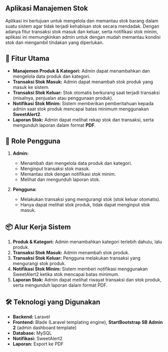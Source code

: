 ## Aplikasi Manajemen Stok

Aplikasi ini bertujuan untuk mengelola dan memantau stok barang dalam suatu sistem agar tidak terjadi kehabisan stok secara mendadak. Dengan adanya fitur transaksi stok masuk dan keluar, serta notifikasi stok minim, aplikasi ini memungkinkan admin untuk dengan mudah memantau kondisi stok dan mengambil tindakan yang diperlukan.

## 🎯 **Fitur Utama**
- **Manajemen Produk & Kategori:** Admin dapat menambahkan dan mengelola data produk dan kategori.
- **Transaksi Stok Masuk:** Admin dapat menambah stok produk yang masuk ke sistem.
- **Transaksi Stok Keluar:** Stok otomatis berkurang saat terjadi transaksi (misalnya, penjualan atau penggunaan produk).
- **Notifikasi Stok Minim:** Sistem memberikan pemberitahuan kepada admin saat stok produk mencapai batas minimum menggunakan **SweetAlert2**.
- **Laporan Stok:** Admin dapat melihat rekap stok dan transaksi, serta mengunduh laporan dalam format **PDF**.

## 👥 **Role Pengguna**
1. **Admin:**
   - Menambah dan mengelola data produk dan kategori.
   - Menginput transaksi stok masuk.
   - Memantau stok dengan notifikasi stok minim.
   - Melihat dan mengunduh laporan stok.
   
2. **Pengguna:**
   - Melakukan transaksi yang mengurangi stok (stok keluar otomatis).
   - Hanya dapat melihat stok produk, tidak dapat menginput stok masuk.

## 📦 **Alur Kerja Sistem**
1. **Produk & Kategori:** Admin menambahkan kategori terlebih dahulu, lalu produk.
2. **Transaksi Stok Masuk:** Admin menambah stok produk.
3. **Transaksi Stok Keluar:** Pengguna melakukan transaksi yang mengurangi stok produk.
4. **Notifikasi Stok Minim:** Sistem memberi notifikasi menggunakan SweetAlert2 ketika stok mencapai batas minimum.
5. **Laporan Stok:** Admin dapat melihat riwayat transaksi dan stok produk, serta mengunduh laporan dalam format PDF.

## 🛠️ **Teknologi yang Digunakan**
- **Backend:** Laravel
- **Frontend:** Blade (Laravel templating engine), **StartBootstrap SB Admin 2** (admin dashboard template)
- **Database:** MySQL
- **Notifikasi:** SweetAlert2
- **Laporan:** Export ke PDF
